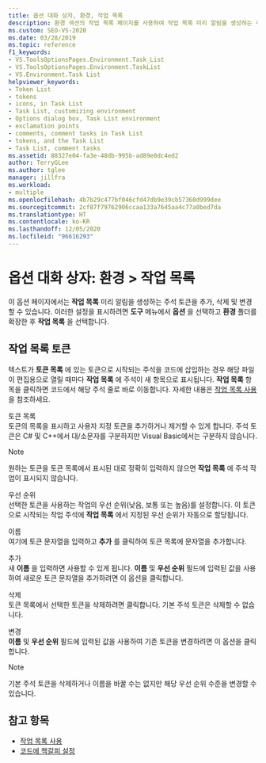 ```yaml
---
title: 옵션 대화 상자, 환경, 작업 목록
description: 환경 섹션의 작업 목록 페이지를 사용하여 작업 목록 미리 알림을 생성하는 주석 토큰을 추가, 삭제, 변경하는 방법에 대해 알아봅니다.
ms.custom: SEO-VS-2020
ms.date: 03/28/2019
ms.topic: reference
f1_keywords:
- VS.ToolsOptionsPages.Environment.Task_List
- VS.ToolsOptionsPages.Environment.TaskList
- VS.Environment.Task List
helpviewer_keywords:
- Token List
- tokens
- icons, in Task List
- Task List, customizing environment
- Options dialog box, Task List environment
- exclamation points
- comments, comment tasks in Task List
- tokens, and the Task List
- Task List, comment tasks
ms.assetid: 88327e04-fa3e-48db-995b-ad89e0dc4ed2
author: TerryGLee
ms.author: tglee
manager: jillfra
ms.workload:
- multiple
ms.openlocfilehash: 4b7b29c477bf046cfd47db9e39cb57360d999dee
ms.sourcegitcommit: 2cf87f79762906ccaa133a7645aa4c77a0bed7da
ms.translationtype: HT
ms.contentlocale: ko-KR
ms.lasthandoff: 12/05/2020
ms.locfileid: "96616293"
---
```

# <a name="options-dialog-box-environment--task-list"></a>옵션 대화 상자: 환경 \> 작업 목록

이 옵션 페이지에서는 **작업 목록** 미리 알림을 생성하는 주석 토큰을 추가, 삭제 및 변경할 수 있습니다. 이러한 설정을 표시하려면 **도구** 메뉴에서 **옵션** 을 선택하고 **환경** 폴더를 확장한 후 **작업 목록** 을 선택합니다.

## <a name="task-list-tokens"></a>작업 목록 토큰

텍스트가 **토큰 목록** 에 있는 토큰으로 시작되는 주석을 코드에 삽입하는 경우 해당 파일이 편집용으로 열릴 때마다 **작업 목록** 에 주석이 새 항목으로 표시됩니다. **작업 목록** 항목을 클릭하면 코드에서 해당 주석 줄로 바로 이동합니다. 자세한 내용은 [작업 목록 사용](../../ide/using-the-task-list.md)을 참조하세요.

토큰 목록\
토큰의 목록을 표시하고 사용자 지정 토큰을 추가하거나 제거할 수 있게 합니다. 주석 토큰은 C# 및 C++에서 대/소문자를 구분하지만 Visual Basic에서는 구분하지 않습니다.

> [!NOTE]
> 원하는 토큰을 토큰 목록에서 표시된 대로 정확히 입력하지 않으면 **작업 목록** 에 주석 작업이 표시되지 않습니다.

우선 순위\
선택한 토큰을 사용하는 작업의 우선 순위(낮음, 보통 또는 높음)를 설정합니다. 이 토큰으로 시작되는 작업 주석에 **작업 목록** 에서 지정된 우선 순위가 자동으로 할당됩니다.

이름\
여기에 토큰 문자열을 입력하고 **추가** 를 클릭하여 토큰 목록에 문자열을 추가합니다.

추가\
새 **이름** 을 입력하면 사용할 수 있게 됩니다. **이름** 및 **우선 순위** 필드에 입력된 값을 사용하여 새로운 토큰 문자열을 추가하려면 이 옵션을 클릭합니다.

삭제\
토큰 목록에서 선택한 토큰을 삭제하려면 클릭합니다. 기본 주석 토큰은 삭제할 수 없습니다.

변경\
**이름** 및 **우선 순위** 필드에 입력된 값을 사용하여 기존 토큰을 변경하려면 이 옵션을 클릭합니다.

> [!NOTE]
> 기본 주석 토큰을 삭제하거나 이름을 바꿀 수는 없지만 해당 우선 순위 수준을 변경할 수 있습니다.

## <a name="see-also"></a>참고 항목

- [작업 목록 사용](../../ide/using-the-task-list.md)
- [코드에 책갈피 설정](../../ide/setting-bookmarks-in-code.md)
